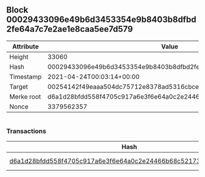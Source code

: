 ## Block 00029433096e49b6d3453354e9b8403b8dfbd2fe64a7c7e2ae1e8caa5ee7d579

Attribute | Value
--- | ---
Height | 33060
Hash | 00029433096e49b6d3453354e9b8403b8dfbd2fe64a7c7e2ae1e8caa5ee7d579
Timestamp | 2021-04-24T00:03:14+00:00
Target | 00254142f49eaaa504dc75712e8378ad5316cbcead634704b3734b6271167cc4
Merke root | d6a1d28bfdd558f4705c917a6e3f6e64a0c2e24466b68c52173da2cece5b4266
Nonce | 3379562357

```

```

### Transactions

Hash | Amount
--- | ---
[d6a1d28bfdd558f4705c917a6e3f6e64a0c2e24466b68c52173da2cece5b4266](d6a1d28bfdd558f4705c917a6e3f6e64a0c2e24466b68c52173da2cece5b4266.md) | 10.00000000 SKEPTI 
